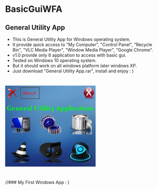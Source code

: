 # BasicGuiWFA

## General Utility App
* This is General Utility App for Windows operating system.
* It provide quick access to "My Computer", "Control Panel", "Recycle Bin", "VLC Media Player", "Window Media Player", "Google Chrome".
* v1.0 provide only 6 application to access with basic gui.
* Tested on Windows 10 operating system.
* But it should work on all windows platform later windows XP.
* Just download "General Utility App.rar", install and enjoy : )

#
![ScreenShot](https://github.com/Deepak5j/BasicGuiWFA/blob/master/BUApp.PNG)
#
//### My First Windows App : )
